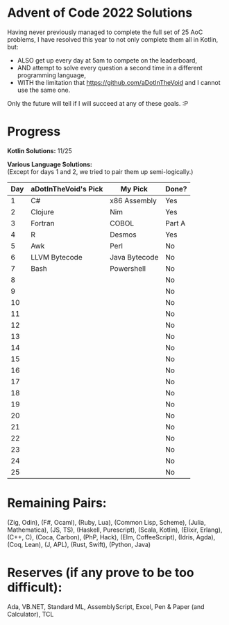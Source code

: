 # Advent of Code 2022 Solutions

Having never previously managed to complete the full set of 25 AoC problems, I have resolved this year to not only complete them all in Kotlin, but:
- ALSO get up every day at 5am to compete on the leaderboard,  
- AND attempt to solve every question a second time in a different programming language,  
- WITH the limitation that https://github.com/aDotInTheVoid and I cannot use the same one.

Only the future will tell if I will succeed at any of these goals. :P

# Progress

**Kotlin Solutions:** 
11/25

**Various Language Solutions:**  
(Except for days 1 and 2, we tried to pair them up semi-logically.)

| Day | aDotInTheVoid's Pick | My Pick       | Done?  |
| --- | -------------------- | ------------- | ------ |
|   1 | C#                   | x86 Assembly  | Yes    |
|   2 | Clojure              | Nim           | Yes    |
|   3 | Fortran              | COBOL         | Part A |
|   4 | R                    | Desmos        | Yes    |
|   5 | Awk                  | Perl          | No     |
|   6 | LLVM Bytecode        | Java Bytecode | No     |
|   7 | Bash                 | Powershell    | No     |
|   8 |                      |               | No     |
|   9 |                      |               | No     |
|  10 |                      |               | No     |
|  11 |                      |               | No     |
|  12 |                      |               | No     |
|  13 |                      |               | No     |
|  14 |                      |               | No     |
|  15 |                      |               | No     |
|  16 |                      |               | No     |
|  17 |                      |               | No     |
|  18 |                      |               | No     |
|  19 |                      |               | No     |
|  20 |                      |               | No     |
|  21 |                      |               | No     |
|  22 |                      |               | No     |
|  23 |                      |               | No     |
|  24 |                      |               | No     |
|  25 |                      |               | No     |

# Remaining Pairs:

(Zig, Odin), (F#, Ocaml), (Ruby, Lua), (Common Lisp, Scheme), (Julia, Mathematica), (JS, TS), (Haskell, Purescript), (Scala, Kotlin), (Elixir, Erlang), (C++, C), (Coca, Carbon), (PhP, Hack), (Elm, CoffeeScript), (Idris, Agda), (Coq, Lean), (J, APL), (Rust, Swift), (Python, Java)

# Reserves (if any prove to be too difficult):

Ada, VB.NET, Standard ML, AssemblyScript, Excel, Pen & Paper (and Calculator), TCL
